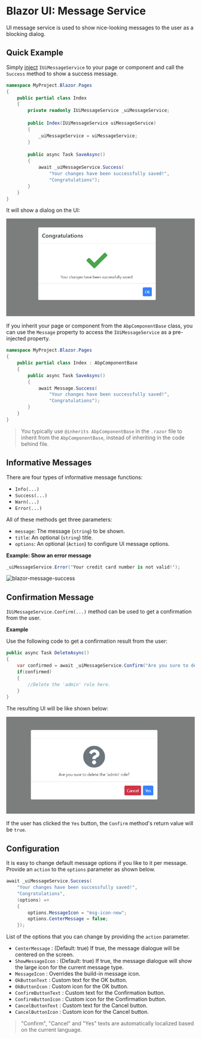 # Blazor UI: Message Service

UI message service is used to show nice-looking messages to the user as a blocking dialog.

## Quick Example

Simply [inject](../../fundamentals/dependency-injection.md) `IUiMessageService` to your page or component and call the `Success` method to show a success message.

```csharp
namespace MyProject.Blazor.Pages
{
    public partial class Index
    {
        private readonly IUiMessageService _uiMessageService;

        public Index(IUiMessageService uiMessageService)
        {
            _uiMessageService = uiMessageService;
        }

        public async Task SaveAsync()
        {
            await _uiMessageService.Success(
                "Your changes have been successfully saved!",
                "Congratulations");
        }
    }
}
```

It will show a dialog on the UI:

![blazor-message-success](../../../images/blazor-message-success.png)

If you inherit your page or component from the `AbpComponentBase` class, you can use the `Message` property to access the `IUiMessageService` as a pre-injected property.

```csharp
namespace MyProject.Blazor.Pages
{
    public partial class Index : AbpComponentBase
    {
        public async Task SaveAsync()
        {
            await Message.Success(
                "Your changes have been successfully saved!",
                "Congratulations");
        }
    }
}
```
> You typically use `@inherits AbpComponentBase` in the `.razor` file to inherit from the `AbpComponentBase`, instead of inheriting in the code behind file.

## Informative Messages

There are four types of informative message functions:

* `Info(...)`
* `Success(...)`
* `Warn(...)`
* `Error(...)`

All of these methods get three parameters:

* `message`: The message (`string`) to be shown.
* `title`: An optional (`string`) title.
* `options`: An optional (`Action`) to configure UI message options.

**Example: Show an error message**

````csharp
_uiMessageService.Error('Your credit card number is not valid!');
````

![blazor-message-success](../../../../images/blazor-message-error.png)


## Confirmation Message

`IUiMessageService.Confirm(...)` method can be used to get a confirmation from the user.

**Example**

Use the following code to get a confirmation result from the user:

```csharp
public async Task DeleteAsync()
{
    var confirmed = await _uiMessageService.Confirm("Are you sure to delete the 'admin' role?");
    if(confirmed)
    {
        //Delete the 'admin' role here.
    }
}
```

The resulting UI will be like shown below:

![blazor-message-confirm](../../../images/blazor-message-confirm.png)

If the user has clicked the `Yes` button, the `Confirm` method's return value will be `true`.

## Configuration

It is easy to change default message options if you like to it per message. Provide an `action` to the `options` parameter as shown below.

```csharp
await _uiMessageService.Success(
    "Your changes have been successfully saved!",
    "Congratulations",
    (options) =>
    {
        options.MessageIcon = "msg-icon-new";
        options.CenterMessage = false;
    });
```

List of the options that you can change by providing the `action` parameter.

* `CenterMessage` : (Default: true) If true, the message dialogue will be centered on the screen.
* `ShowMessageIcon` : (Default: true) If true, the message dialogue will show the large icon for the current message type.
* `MessageIcon` : Overrides the build-in message icon.
* `OkButtonText` : Custom text for the OK button.
* `OkButtonIcon` : Custom icon for the OK button.
* `ConfirmButtonText` : Custom text for the Confirmation button.
* `ConfirmButtonIcon` : Custom icon for the Confirmation button.
* `CancelButtonText` : Custom text for the Cancel button.
* `CancelButtonIcon` : Custom icon for the Cancel button.

> "Confirm", "Cancel" and "Yes" texts are automatically localized based on the current language.